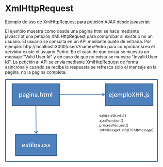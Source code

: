 # XmlHttpRequest
Ejemplo de uso de XmlHttpRequest para petición AJAX desde javascript

El ejemplo muestra como desde una página html se hace mediante javascript una petición XMLHttpRequest para comprobar si existe o no un usuario. El usuario se consulta en un API mediante punto de entrada. Por ejemplo: http://localhost:3000/users?name=Pedro para comprobar si en el servidor existe el usuario Pedro. En el caso de que exista se muestra un mensaje "Valid User Id" y en caso de que no exista se muestra "Invalid User Id".
La petición al API se envía mediante XmlHttpRequest de forma asincrona y cuando se recibe la respuesta se refresca solo el mensaje en la página, no la página completa.

![Alt text](postXHR.png?raw=true "Title")
